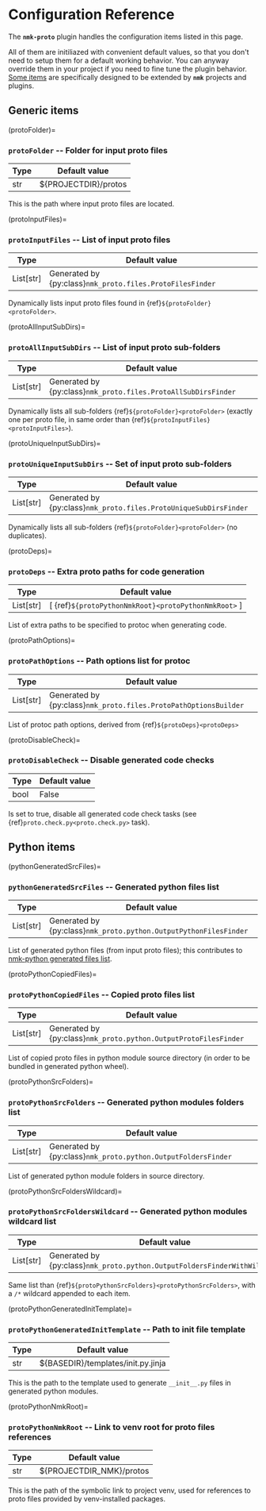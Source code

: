 # Configuration Reference

The **`nmk-proto`** plugin handles the configuration items listed in this page.

All of them are initiliazed with convenient default values, so that you don't need to setup them for a default working behavior. You can anyway override them in your project if you need to fine tune the plugin behavior. [Some items](extend.md) are specifically designed to be extended by **`nmk`** projects and plugins.

## Generic items

(protoFolder)=
### **`protoFolder`** -- Folder for input proto files

| Type | Default value |
|-     |-
| str  | ${PROJECTDIR}/protos

This is the path where input proto files are located.

(protoInputFiles)=
### **`protoInputFiles`** -- List of input proto files

| Type | Default value |
|-     |-
| List[str]  | Generated by {py:class}`nmk_proto.files.ProtoFilesFinder`

Dynamically lists input proto files found in {ref}`${protoFolder}<protoFolder>`.

(protoAllInputSubDirs)=
### **`protoAllInputSubDirs`** -- List of input proto sub-folders

| Type | Default value |
|-     |-
| List[str]  | Generated by {py:class}`nmk_proto.files.ProtoAllSubDirsFinder`

Dynamically lists all sub-folders {ref}`${protoFolder}<protoFolder>` (exactly one per proto file, in same order than {ref}`${protoInputFiles}<protoInputFiles>`).

(protoUniqueInputSubDirs)=
### **`protoUniqueInputSubDirs`** -- Set of input proto sub-folders

| Type | Default value |
|-     |-
| List[str]  | Generated by {py:class}`nmk_proto.files.ProtoUniqueSubDirsFinder`

Dynamically lists all sub-folders {ref}`${protoFolder}<protoFolder>` (no duplicates).

(protoDeps)=
### **`protoDeps`** -- Extra proto paths for code generation

| Type | Default value |
|-     |-
| List[str]  | [ {ref}`${protoPythonNmkRoot}<protoPythonNmkRoot>` ]

List of extra paths to be specified to protoc when generating code.

(protoPathOptions)=
### **`protoPathOptions`** -- Path options list for protoc

| Type | Default value |
|-     |-
| List[str]  | Generated by {py:class}`nmk_proto.files.ProtoPathOptionsBuilder`

List of protoc path options, derived from {ref}`${protoDeps}<protoDeps>`

(protoDisableCheck)=
### **`protoDisableCheck`** -- Disable generated code checks

| Type | Default value |
|-     |-
| bool | False

Is set to true, disable all generated code check tasks (see {ref}`proto.check.py<proto.check.py>` task).

## Python items

(pythonGeneratedSrcFiles)=
### **`pythonGeneratedSrcFiles`** -- Generated python files list

| Type | Default value |
|-     |-
| List[str]  | Generated by {py:class}`nmk_proto.python.OutputPythonFilesFinder`

List of generated python files (from input proto files); this contributes to [nmk-python generated files list](https://nmk-python.readthedocs.io/en/stable/extend.html#files).

(protoPythonCopiedFiles)=
### **`protoPythonCopiedFiles`** -- Copied proto files list

| Type | Default value |
|-     |-
| List[str]  | Generated by {py:class}`nmk_proto.python.OutputProtoFilesFinder`

List of copied proto files in python module source directory (in order to be bundled in generated python wheel).

(protoPythonSrcFolders)=
### **`protoPythonSrcFolders`** -- Generated python modules folders list

| Type | Default value |
|-     |-
| List[str]  | Generated by {py:class}`nmk_proto.python.OutputFoldersFinder`

List of generated python module folders in source directory.

(protoPythonSrcFoldersWildcard)=
### **`protoPythonSrcFoldersWildcard`** -- Generated python modules wildcard list

| Type | Default value |
|-     |-
| List[str]  | Generated by {py:class}`nmk_proto.python.OutputFoldersFinderWithWildcard`

Same list than {ref}`${protoPythonSrcFolders}<protoPythonSrcFolders>`, with a `/*` wildcard appended to each item.

(protoPythonGeneratedInitTemplate)=
### **`protoPythonGeneratedInitTemplate`** -- Path to init file template

| Type | Default value |
|-     |-
| str  | ${BASEDIR}/templates/init.py.jinja

This is the path to the template used to generate `__init__.py` files in generated python modules.

(protoPythonNmkRoot)=
### **`protoPythonNmkRoot`** -- Link to venv root for proto files references

| Type | Default value |
|-     |-
| str  | ${PROJECTDIR_NMK}/protos

This is the path of the symbolic link to project venv, used for references to proto files provided by venv-installed packages.
